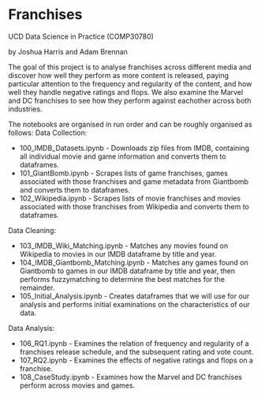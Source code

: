 # Franchises 

UCD Data Science in Practice (COMP30780)

by Joshua Harris and Adam Brennan

The goal of this project is to analyse franchises across different media and discover how well they perform as more content is released, paying particular attention to the frequency and regularity of the content, and how well they handle negative ratings and flops. We also examine the Marvel and DC franchises to see how they perform against eachother across both industries. 

The notebooks are organised in run order and can be roughly organised as follows:
Data Collection:
-   100_IMDB_Datasets.ipynb - Downloads zip files from IMDB, containing all individual movie and game information and converts them to dataframes. 
-   101_GiantBomb.ipynb - Scrapes lists of game franchises, games associated with those franchises and game metadata from Giantbomb and converts them to dataframes. 
-   102_Wikipedia.ipynb - Scrapes lists of movie franchises and movies associated with those franchises from Wikipedia and converts them to dataframes. 

Data Cleaning:
-   103_IMDB_Wiki_Matching.ipynb - Matches any movies found on Wikipedia to movies in our IMDB dataframe by title and year. 
-   104_IMDB_Giantbomb_Matching.ipynb - Matches any games found on Giantbomb to games in our IMDB dataframe by title and year, then performs fuzzymatching to determine the best matches for the remainder.
-   105_Initial_Analysis.ipynb - Creates dataframes that we will use for our analysis and performs initial examinations on the characteristics of our data.

Data Analysis:
-   106_RQ1.ipynb - Examines the relation of frequency and regularity of a franchises release schedule, and the subsequent rating and vote count.
-   107_RQ2.ipynb - Examines the effects of negative ratings and flops on a franchise. 
-   108_CaseStudy.ipynb - Examines how the Marvel and DC franchises perform across movies and games. 


